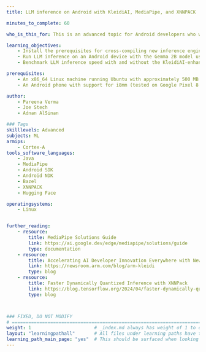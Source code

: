 ```yaml
---
title: LLM inference on Android with KleidiAI, MediaPipe, and XNNPACK

minutes_to_complete: 60

who_is_this_for: This is an advanced topic for Android developers who want to efficiently run LLMs on-device.

learning_objectives:
    - Install the prerequisites for cross-compiling new inference engines for Android.
    - Run LLM inference on an Android device with the Gemma 2B model using the Google AI Edge's MediaPipe framework.
    - Benchmark LLM inference speed with and without the KleidiAI-enhanced Arm i8mm processor feature.

prerequisites:
    - An x86_64 Linux machine running Ubuntu with approximately 500 MB of free space, or a docker daemon that can build and run a provided x86_64 Dockerfile.
    - An Android phone with support for i8mm (tested on Google Pixel 8 Pro).

author: 
    - Pareena Verma
    - Joe Stech
    - Adnan AlSinan

### Tags
skilllevels: Advanced
subjects: ML
armips:
    - Cortex-A
tools_software_languages:
    - Java
    - MediaPipe
    - Android SDK
    - Android NDK
    - Bazel
    - XNNPACK
    - Hugging Face

operatingsystems:
    - Linux


further_reading:
    - resource:
        title: MediaPipe Solutions Guide 
        link: https://ai.google.dev/edge/mediapipe/solutions/guide
        type: documentation
    - resource:
        title: Accelerating AI Developer Innovation Everywhere with New Arm Kleidi
        link: https://newsroom.arm.com/blog/arm-kleidi
        type: blog
    - resource:
        title: Faster Dynamically Quantized Inference with XNNPack 
        link: https://blog.tensorflow.org/2024/04/faster-dynamically-quantized-inference-with-xnnpack.html
        type: blog



### FIXED, DO NOT MODIFY
# ================================================================================
weight: 1                       # _index.md always has weight of 1 to order correctly
layout: "learningpathall"       # All files under learning paths have this same wrapper
learning_path_main_page: "yes"  # This should be surfaced when looking for related content. Only set for _index.md of learning path content.
---
```


